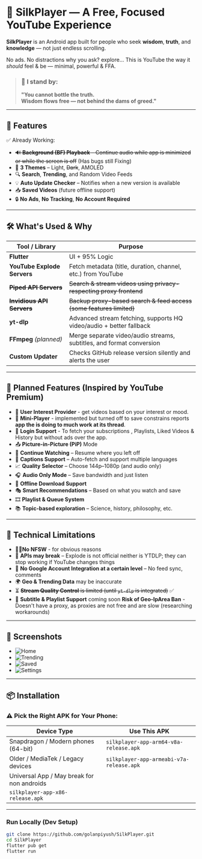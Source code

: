 # 🎥 SilkPlayer — A Free, Focused YouTube Experience

**SilkPlayer** is an Android app built for people who seek **wisdom**, **truth**, and **knowledge** — not just endless scrolling.

No ads. 
No distractions why you ask? explore... 
This is YouTube the way it *should* feel & be — minimal, powerful & FFA.


> ### 🧠 I stand by:  
> **"You cannot bottle the truth.  
> Wisdom flows free — not behind the dams of greed."**

---

## 🚀 Features

✅ Already Working:

- ~~🔊 **Background (BF) Playback** – Continue audio while app is minimized or while the screen is off~~ (Has bugs still Fixing)
- 🎨 **3 Themes** – Light, ~~Dark~~, AMOLED  
- 🔍 **Search**, **Trending**, and Random Video Feeds 
- 💡 **Auto Update Checker** – Notifies when a new version is available  
- 📥 **Saved Videos** (future offline support)  
- 🔒 **No Ads**, **No Tracking**, **No Account Required**

---

## 🛠️ What's Used & Why

| Tool / Library      | Purpose                                                                 |
|---------------------|-------------------------------------------------------------------------|
| **Flutter**         |    UI + 95% Logic |
| **YouTube Explode Servers** | Fetch metadata (title, duration, channel, etc.) from YouTube            |
| ~~**Piped API Servers**~~       | ~~Search & stream videos using privacy-respecting proxy frontend~~          |
| ~~**Invidious API Servers**~~   | ~~Backup proxy-based search & feed access (some features limited)~~         |
| **yt-dlp**   | Advanced stream fetching, supports HQ video/audio + better fallback |
| **FFmpeg** *(planned)*   | Merge separate video/audio streams, subtitles, and format conversion |
| **Custom Updater**  | Checks GitHub release version silently and alerts the user              |

---

## 🔮 Planned Features (Inspired by YouTube Premium)

- 🥚 **User Interest Provider** - get videos based on your interest or mood.
- 🤏 **Mini-Player** - implemented but turned off to save constrains reports **app the is doing to much work at its thread**.
- 🫆 **Login Support** - To fetch your subscriptions , Playlists, Liked Videos & History but without ads over the app.
- 📤 **Picture-in-Picture (PiP)** Mode  
- 📌 **Continue Watching** – Resume where you left off  
- 📝 **Captions Support** – Auto-fetch and support multiple languages  
- 📈 **Quality Selector** – Choose 144p–1080p (and audio only)  
- 🎧 **Audio Only Mode** – Save bandwidth and just listen  
- 📂 **Offline Download Support**  
- 🎭 **Smart Recommendations** – Based on what you watch and save  
- 🎞️ **Playlist & Queue System**  
- 📚 **Topic-based exploration** – Science, history, philosophy, etc.
---

## 🪫 Technical Limitations

- 👨‍🚒**No NFSW** - for obvious reasons 
- 🔄 **APIs may break** – Explode is not official neither is YTDLP; they can stop working if YouTube changes things
- 🚫 **No Google Account Integration at a certain level** – No feed sync, comments
- 🌍 **Geo & Trending Data** may be inaccurate
- ⏳ ~~**Stream Quality Control** is limited (until `yt-dlp` is integrated)~~ ✅
- 🧩 **Subtitle & Playlist Support** coming soon
**Risk of Geo-IpArea Ban** - Doesn't have a proxy, as proxies are not free and are slow (researching workarounds)
---

## 📸 Screenshots


- ![Home](screenshots/home.png)
- ![Trending](screenshots/trending.png)
- ![Saved](screenshots/saved.png)
- ![Settings](screenshots/settings.png)

---

## 📦 Installation

### ⚠️ Pick the Right APK for Your Phone:

| Device Type        | Use This APK          |
|--------------------|------------------------|
| Snapdragon / Modern phones (64-bit) | `silkplayer-app-arm64-v8a-release.apk` |
| Older / MediaTek / Legacy devices   | `silkplayer-app-armeabi-v7a-release.apk` |
| Universal App / May break for non androids|
`silkplayer-app-x86-release.apk` |

---

### Run Locally (Dev Setup)

```bash
git clone https://github.com/golanpiyush/SilkPlayer.git
cd SilkPlayer
flutter pub get
flutter run
